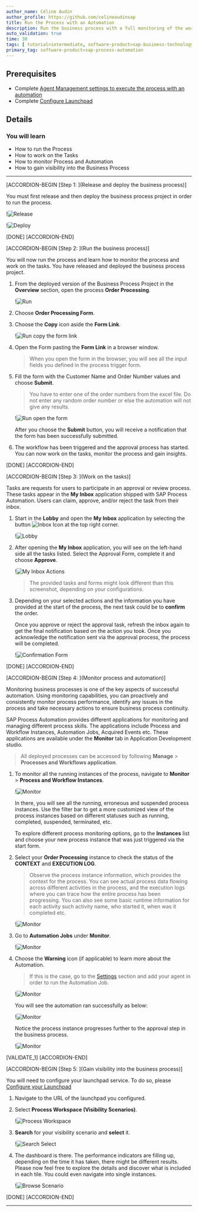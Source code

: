 ```yaml
---
author_name: Céline Audin
author_profile: https://github.com/celineaudinsap
title: Run the Process with an Automation
description: Run the business process with a full monitoring of the workflow instances and automation jobs
auto_validation: true
time: 30
tags: [ tutorial>intermediate, software-product>sap-business-technology-platform, tutorial>free-tier]
primary_tag: software-product>sap-process-automation
---
```


## Prerequisites
 - Complete [Agent Management settings to execute the process with an automation](spa-run-agent-settings)
 - Complete [Configure Launchpad](spa-configure-launchpad)

## Details
### You will learn
  - How to run the Process
  - How to work on the Tasks
  - How to monitor Process and Automation
  - How to gain visibility into the Business Process
---

[ACCORDION-BEGIN [Step 1: ](Release and deploy the business process)]

You must first release and then deploy the business process project in order to run the process.

  !![Release](00_Release.png)

  !![Deploy](00_Deploy.png)

[DONE]
[ACCORDION-END]


[ACCORDION-BEGIN [Step 2: ](Run the business process)]

You will now run the process and learn how to monitor the process and work on the tasks. You have released and deployed the business process project.

1. From the deployed version of the Business Process Project in the **Overview** section, open the process **Order Processing**.

    !![Run](01_Open_Order_Processing.png)

2. Choose **Order Processing Form**.

3. Choose the **Copy** icon aside the **Form Link**.

    !![Run copy the form link](02_Process_Start.png)

4. Open the Form pasting the **Form Link** in a browser window.

    > When you open the form in the browser, you will see all the input fields you defined in the process trigger form.

5. Fill the form with the Customer Name and Order Number values and choose **Submit**.

    > You have to enter one of the order numbers from the excel file. Do not enter any random order number or else the automation will not give any results.

    !![Run open the form](Form_Inputs.png)

    After you choose the **Submit** button, you will receive a notification that the form has been successfully submitted.

6. The workflow has been triggered and the approval process has started. You can now work on the tasks, monitor the process and gain insights.

[DONE]
[ACCORDION-END]

[ACCORDION-BEGIN [Step 3: ](Work on the tasks)]

Tasks are requests for users to participate in an approval or review process. These tasks appear in the **My Inbox** application shipped with SAP Process Automation. Users can claim, approve, and/or reject the task from their inbox.

1. Start in the **Lobby** and open the **My Inbox** application by selecting the button ![Inbox Icon](02_Inbox_Icon.png) at the top right corner.

    !![Lobby](01_Lobby.png)

2. After opening the **My Inbox** application, you will see on the left-hand side all the tasks listed. Select the Approval Form, complete it and choose **Approve**.

    !![My Inbox Actions](03-MyInbox-Actions.png)

    > The provided tasks and forms might look different than this screenshot, depending on your configurations.

3. Depending on your selected actions and the information you have provided at the start of the process, the next task could be to **confirm** the order.

    Once you approve or reject the approval task, refresh the inbox again to get the final notification based on the action you took. Once you acknowledge the notification sent via the approval process, the process will be completed.

    !![Confirmation Form](06-ConfirmationForm.png)

[DONE]
[ACCORDION-END]

[ACCORDION-BEGIN [Step 4: ](Monitor process and automation)]

Monitoring business processes is one of the key aspects of successful automation. Using monitoring capabilities, you can proactively and consistently monitor process performance, identify any issues in the process and take necessary actions to ensure business process continuity.

SAP Process Automation provides different applications for monitoring and managing different process skills. The applications include Process and Workflow Instances, Automation Jobs, Acquired Events etc. These applications are available under the **Monitor** tab in Application Development studio.

> All deployed processes can be accessed by following **Manage** > **Processes and Workflows application**.

1. To monitor all the running instances of the process, navigate to **Monitor** > **Process and Workflow Instances**.

    !![Monitor](01_Monitor.png)

    In there, you will see all the running, erroneous and suspended process instances. Use the filter bar to get a more customized view of the process instances based on different statuses such as running, completed, suspended, terminated, etc.

    To explore different process monitoring options, go to the **Instances** list and choose your new process instance that was just triggered via the start form.

2. Select your **Order Processing** instance to check the status of the **CONTEXT** and **EXECUTION LOG**.

    > Observe the process instance information, which provides the context for the process. You can see actual process data flowing across different activities in the process, and the execution logs where you can trace how the entire process has been progressing. You can also see some basic runtime information for each activity such activity name, who started it, when was it completed etc.

    !![Monitor](02-Process-and-Workflow.png)

3. Go to **Automation Jobs** under **Monitor**.

    !![Monitor](03_Automations_Jobs.png)

4. Choose the **Warning** icon (if applicable) to learn more about the Automation.

    > If this is the case, go to the [Settings](spa-run-agent-settings) section and add your agent in order to run the Automation Job.

    !![Monitor](03_Automations_Jobs_warning.png)

    You will see the automation ran successfully as below:

    !![Monitor](04_Monitor_Automation_successful.png)

    Notice the process instance progresses further to the approval step in the business process.

    !![Monitor](05-Monitor-Process-and-Workflow.png)

[VALIDATE_1]
[ACCORDION-END]

[ACCORDION-BEGIN [Step 5: ](Gain visibility into the business process)]

You will need to configure your launchpad service. To do so, please [Configure your Launchpad](spa-configure-launchpad)

1. Navigate to the URL of the launchpad you configured.

2. Select **Process Workspace (Visibility Scenarios)**.

    !![Process Workspace](01_ProcessWorkspace.png)

3. **Search** for your visibility scenario and **select** it.

    !![Search Select](02-Search-Select.png)

4. The dashboard is there. The performance indicators are filling up, depending on the time it has taken, there might be different results. Please now feel free to explore the details and discover what is included in each tile.
You could even navigate into single instances.

    !![Browse Scenario](03_BrowseScenario.png)

[DONE]
[ACCORDION-END]




---
